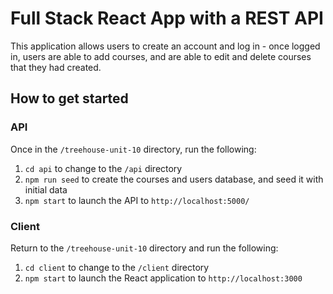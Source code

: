 # Full Stack React App with a REST API

This application allows users to create an account and log in - once logged in, users are able to add courses, and are able to edit and delete courses that they had created.

## How to get started
### API
Once in the `/treehouse-unit-10` directory, run the following:

1. `cd api` to change to the `/api` directory
2. `npm run seed` to create the courses and users database, and seed it with initial data
3. `npm start` to launch the API to `http://localhost:5000/`

### Client
Return to the `/treehouse-unit-10` directory and run the following:

1. `cd client` to change to the `/client` directory
2. `npm start` to launch the React application to `http://localhost:3000`
